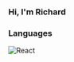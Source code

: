 ### Hi, I'm Richard

### Languages
![React](https://img.shields.io/badge/-React-000?style=for-the-badge&logo=react)
